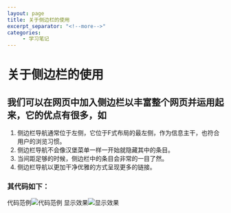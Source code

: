 ```yaml
---
layout: page
title: 关于侧边栏的使用
excerpt_separator: "<!--more-->"
categories:
     - 学习笔记
---
```


<!--more-->

# 关于侧边栏的使用
## 我们可以在网页中加入侧边栏以丰富整个网页并运用起来，它的优点有很多，如
1. 侧边栏导航通常位于左侧，它位于F式布局的最左侧，作为信息主干，也符合用户的浏览习惯。
2. 侧边栏导航不会像汉堡菜单一样一开始就隐藏其中的条目。
3. 当间距足够的时候，侧边栏中的条目会非常的一目了然。
4. 侧边栏导航以更加干净优雅的方式呈现更多的链接。

### 其代码如下：
代码范例![代码范例](https://gitee.com/ChowiLau/myfirstwarehouse/raw/gh-pages/assets/images/note/2019-07-02-aside.png) 
显示效果![显示效果](https://gitee.com/ChowiLau/myfirstwarehouse/raw/gh-pages/assets/images/note/2019-07-02-aside_2.png)